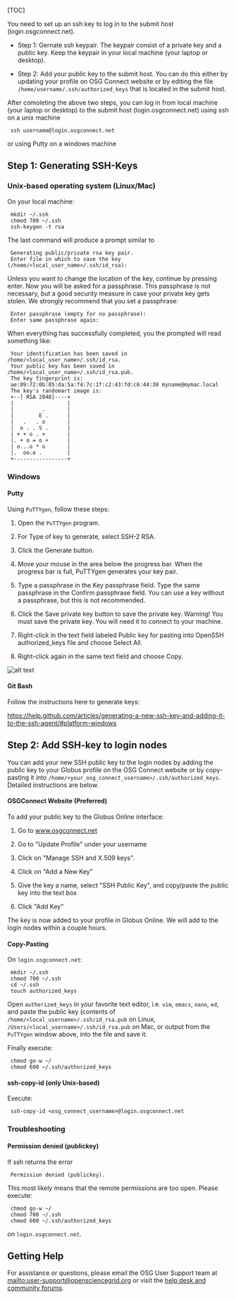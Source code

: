 [title]: - "Generate ssh keypair and add the public key to your account"

[TOC]

You need to set up an ssh key to log in to the submit host (login.osgconnect.net). 

* Step 1: Gernate ssh keypair. The keypair consist of a private key and a public key. Keep the keypair in your local machine (your laptop or desktop). 

* Step 2: Add your public key to the submit host. You can do this either by updating your profile on OSG Connect website or by editing the file `/home/username/.ssh/authorized_keys` that is located in the submit host. 

After comoleting the above two steps, you can log in from local machine (your laptop or desktop) to the submit host (login.osgconnect.net) using ssh on a unix machine

     ssh username@login.osgconnect.net
     
or using Putty on a windows machine


## Step 1: Generating SSH-Keys

### Unix-based operating system (Linux/Mac)

On your local machine:

     mkdir ~/.ssh
     chmod 700 ~/.ssh
     ssh-keygen -t rsa

The last command will produce a prompt similar to


     Generating public/private rsa key pair.
     Enter file in which to save the key (/home/<local_user_name>/.ssh/id_rsa):

Unless you want to change the location of the key, continue by pressing enter. Now you will be asked for a passphrase. This passphrase is not necessary, but a good security measure in case your private key gets stolen. We strongly recommend that you set a passphrase:

     Enter passphrase (empty for no passphrase):
     Enter same passphrase again:

When everything has successfully completed, you the prompted will read something like: 

     Your identification has been saved in /home/<local_user_name>/.ssh/id_rsa.
     Your public key has been saved in /home/<local_user_name>/.ssh/id_rsa.pub.
     The key fingerprint is:
     ae:89:72:0b:85:da:5a:f4:7c:1f:c2:43:fd:c6:44:38 myname@mymac.local
     The key's randomart image is:
     +--[ RSA 2048]----+
     |                 |
     |         .       |
     |        E .      |
     |   .   . o       |
     |  o . . S .      |
     | + + o . +       |
     |. + o = o +      |
     | o...o * o       |
     |.  oo.o .        |
     +-----------------+

### Windows

#### Putty

Using `PuTTYgen`, follow these steps:

1. Open the `PuTTYgen` program.

2. For Type of key to generate, select SSH-2 RSA.

2. Click the Generate button.

3. Move your mouse in the area below the progress bar. When the progress bar is full, PuTTYgen generates your key pair.

4. Type a passphrase in the Key passphrase field. Type the same passphrase in the Confirm passphrase field. You can use a key without a passphrase, but this is not recommended.

5. Click the Save private key button to save the private key. Warning! You must save the private key. You will need it to connect to your machine.

6. Right-click in the text field labeled Public key for pasting into OpenSSH authorized_keys file and choose Select All.

7. Right-click again in the same text field and choose Copy.

![alt text](https://raw.githubusercontent.com/OSGConnect/connectbook/master/images/puttygen_ssh_key.png "PuttyGen SSH Window")

#### Git Bash

Follow the instructions here to generate keys:

https://help.github.com/articles/generating-a-new-ssh-key-and-adding-it-to-the-ssh-agent/#platform-windows


## Step 2: Add SSH-key to login nodes

You can add your new SSH public key to the login nodes by adding the public key to your Globus profile on the OSG Connect website or by copy-pasting it into `/home/<your_osg_connect_username>/.ssh/authorized_keys`. Detailed instructions are below.

#### OSGConnect Website (Preferred)

To add your public key to the Globus Online interface:

1. Go to www.osgconnect.net

2. Go to "Update Profile" under your username

3. Click on "Manage SSH and X.509 keys".

4. Click on "Add a New Key"

5. Give the key a name, select "SSH Public Key", and copy/paste the public key into the text box

6. Click "Add Key"

The key is now added to your profile in Globus Online. We will add to the login nodes within a couple hours.

#### Copy-Pasting

On `login.osgconnect.net`:

     mkdir ~/.ssh
     chmod 700 ~/.ssh
     cd ~/.ssh
     touch authorized_keys

Open `authorized_keys` in your favorite text editor, i.e. `vim`, `emacs`, `nano`, `ed`, and paste the public key (contents of `/home/<local_username>/.ssh/id_rsa.pub` on Linux, `/Users/<local_username>/.ssh/id_rsa.pub` on Mac, or output from the `PuTTYgen` window above, into the file and save it. 

Finally execute:

     chmod go-w ~/
     chmod 600 ~/.ssh/authorized_keys

#### ssh-copy-id (only Unix-based)

Execute: 

     ssh-copy-id <osg_connect_username>@login.osgconnect.net

### Troubleshooting

#### Permission denied (publickey)

If ssh returns the error 

     Permission denied (publickey).

This most likely means that the remote permissions are too open. Please execute:

     chmod go-w ~/
     chmod 700 ~/.ssh
     chmod 600 ~/.ssh/authorized_keys

on `login.osgconnect.net`.

## Getting Help 
For assistance or questions, please email the OSG User Support team  at <mailto:user-support@opensciencegrid.org> or visit the [help desk and community forums](http://support.opensciencegrid.org).
